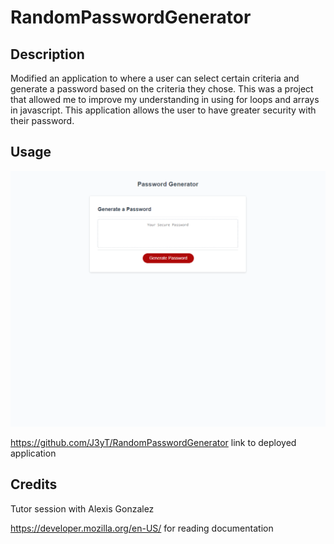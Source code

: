 # RandomPasswordGenerator

## Description

Modified an application to where a user can select certain criteria and generate a password based on the criteria they chose. This was a project that allowed me to improve my understanding in using for loops and arrays in javascript. This application allows the user to have greater security with their password.

## Usage

![alt text](./images/passwordgen.png)

 https://github.com/J3yT/RandomPasswordGenerator link to deployed application

## Credits

Tutor session with Alexis Gonzalez  

https://developer.mozilla.org/en-US/ for reading documentation
